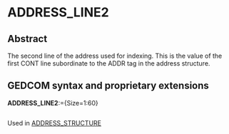 ﻿<!-- licence GPL V2, cf https://github.com/TitiFix/geneweb -->
# ADDRESS_LINE2
## Abstract
The second line of the address used for indexing.  This is the value of the first CONT line subordinate
to the ADDR tag in the address structure.


## GEDCOM syntax and proprietary extensions

**ADDRESS_LINE2**:={Size=1:60}
<pre>
</pre>
Used in <a href=Ged.ADDRESS_STRUCTURE.md>ADDRESS_STRUCTURE</a><br />

